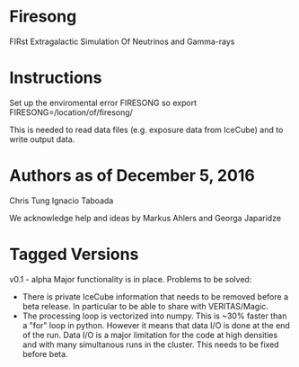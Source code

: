 # Firesong
FIRst Extragalactic Simulation Of Neutrinos and Gamma-rays

# Instructions
Set up the enviromental error FIRESONG so
export FIRESONG=/location/of/firesong/

This is needed to read data files (e.g. exposure data from IceCube)
and to write output data.

# Authors as of December 5, 2016
Chris Tung
Ignacio Taboada

We acknowledge help and ideas by Markus Ahlers and Georga Japaridze

# Tagged Versions

v0.1 - alpha
Major functionality is in place.
Problems to be solved:
* There is private IceCube information that needs to be removed before a
beta release. In particular to be able to share with VERITAS/Magic.
* The processing loop is vectorized into numpy. This is ~30% faster than
a "for" loop in python. However it means that data I/O is done at the
end of the run. Data I/O is a major limitation for the code at high
densities and with many simultanous runs in the cluster. This needs
to be fixed before beta.
